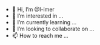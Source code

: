 - 👋 Hi, I’m @I-imer
- 👀 I’m interested in ...
- 🌱 I’m currently learning ...
- 💞️ I’m looking to collaborate on ...
- 📫 How to reach me ...

<!---
I-imer/I-imer is a ✨ special ✨ repository because its `README.md` (this file) appears on your GitHub profile.
You can click the Preview link to take a look at your changes.
--->
